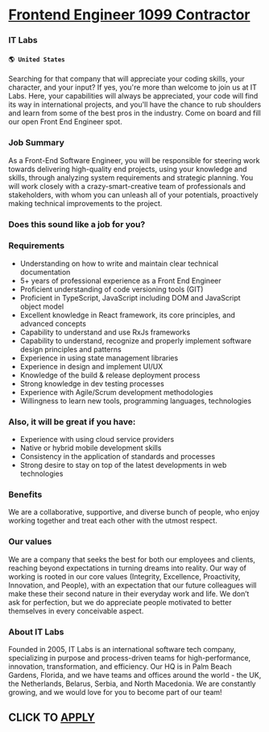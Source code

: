 # [Frontend Engineer 1099 Contractor](https://www.remotewlb.com/apply/frontend-engineer-1099-contractor-62208)  
### IT Labs  
#### `🌎 United States`  

Searching for that company that will appreciate your coding skills, your character, and your input? If yes, you're more than welcome to join us at IT Labs. Here, your capabilities will always be appreciated, your code will find its way in international projects, and you'll have the chance to rub shoulders and learn from some of the best pros in the industry. Come on board and fill our open Front End Engineer spot.

### Job Summary

As a Front-End Software Engineer, you will be responsible for steering work towards delivering high-quality end projects, using your knowledge and skills, through analyzing system requirements and strategic planning. You will work closely with a crazy-smart-creative team of professionals and stakeholders, with whom you can unleash all of your potentials, proactively making technical improvements to the project.

### Does this sound like a job for you?

### Requirements

  * Understanding on how to write and maintain clear technical documentation
  * 5+ years of professional experience as a Front End Engineer 
  * Proficient understanding of code versioning tools (GIT)
  * Proficient in TypeScript, JavaScript including DOM and JavaScript object model
  * Excellent knowledge in React framework, its core principles, and advanced concepts
  * Capability to understand and use RxJs frameworks
  * Capability to understand, recognize and properly implement software design principles and patterns
  * Experience in using state management libraries
  * Experience in design and implement UI/UX
  * Knowledge of the build & release deployment process
  * Strong knowledge in dev testing processes
  * Experience with Agile/Scrum development methodologies
  * Willingness to learn new tools, programming languages, technologies

### Also, it will be great if you have:

  * Experience with using cloud service providers
  * Native or hybrid mobile development skills
  * Consistency in the application of standards and processes
  * Strong desire to stay on top of the latest developments in web technologies

### Benefits

We are a collaborative, supportive, and diverse bunch of people, who enjoy working together and treat each other with the utmost respect.

### Our values

We are a company that seeks the best for both our employees and clients, reaching beyond expectations in turning dreams into reality. Our way of working is rooted in our core values (Integrity, Excellence, Proactivity, Innovation, and People), with an expectation that our future colleagues will make these their second nature in their everyday work and life. We don’t ask for perfection, but we do appreciate people motivated to better themselves in every conceivable aspect.

### About IT Labs

Founded in 2005, IT Labs is an international software tech company, specializing in purpose and process-driven teams for high-performance, innovation, transformation, and efficiency. Our HQ is in Palm Beach Gardens, Florida, and we have teams and offices around the world - the UK, the Netherlands, Belarus, Serbia, and North Macedonia. We are constantly growing, and we would love for you to become part of our team!

  
## CLICK TO [APPLY](https://www.remotewlb.com/apply/frontend-engineer-1099-contractor-62208)

